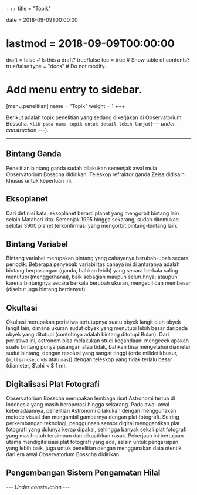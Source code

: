 +++
title = "Topik"

date = 2018-09-09T00:00:00
# lastmod = 2018-09-09T00:00:00

draft = false  # Is this a draft? true/false
toc = true  # Show table of contents? true/false
type = "docs"  # Do not modify.

# Add menu entry to sidebar.
[menu.penelitian]
  name = "Topik"
  weight = 1
+++

Berikut adalah topik penelitian yang sedang dikerjakan di Observatorium Bosscha. `Klik pada nama topik untuk detail lebih lanjut`(--- *under construction* ---).

***

## Bintang Ganda

Penelitian bintang ganda sudah dilakukan semenjak awal mula Observatorium Bosscha didirikan. Teleskop refraktor ganda Zeiss didisain khusus untuk keperluan ini.


<!-- ## [Eksoplanet]({{< relref "exo" >}}) -->
## Eksoplanet

Dari definisi kata, eksoplanet berarti planet yang mengorbit bintang lain selain Matahari kita. Semenjak 1995 hingga sekarang, sudah ditemukan sekitar 3900 planet terkonfirmasi yang mengorbit bintang-bintang lain. 

<!-- ## [Bintang Variabel]({{< relref "exo" >}}) -->
## Bintang Variabel

Bintang variabel merupakan bintang yang cahayanya berubah-ubah secara periodik. Beberapa penyebab variabilitas cahaya ini di antaranya adalah bintang berpasangan (ganda, bahkan lebih) yang secara berkala saling menutupi (menggerhanai), baik sebagian maupun seluruhnya; ataupun karena bintangnya secara berkala berubah ukuran, mengecil dan membesar (disebut juga bintang berdenyut).

<!-- ## [Okultasi]({{< relref "okultasi" >}}) -->
## Okultasi

Okultasi merupakan peristiwa tertutupnya suatu obyek langit oleh obyek langit lain, dimana ukuran sudut obyek yang menutupi lebih besar daripada obyek yang ditutupi (contohnya adalah bintang ditutupi Bulan). Dari peristiwa ini, astronom bisa melakukan studi kegandaan: mengecek apakah suatu bintang punya pasangan atau tidak, bahkan bisa mengetahui diameter sudut bintang, dengan resolusi yang sangat tinggi (orde milidetikbusur, (`milliarcseconds` atau `mas`)) dengan teleskop yang tidak terlalu besar (diameter, $\phi < $ 1 m). 

<!-- ## [Digitalisasi plat fotografi]({{< relref "exo" >}}) -->
## Digitalisasi Plat Fotografi

Observatorium Bosscha merupakan lembaga riset Astronomi tertua di Indonesia yang masih beroperasi hingga sekarang. Pada awal-awal keberadaannya, penelitian Astronomi dilakukan dengan menggunakan metode visual dan mengambil gambarnya dengan plat fotografi. Seiring perkembangan teknologi, penggunaan sensor digital menggantikan plat fotografi yang dulunya kerap dipakai, sehingga banyak sekali plat fotografi yang masih utuh tersimpan dan dikuatirkan rusak. Pekerjaan ini bertujuan utama mendigitalisasi plat fotografi yang ada, selain untuk pengarsipan yang lebih baik, juga untuk penelitian dengan menggunakan data otentik dari era awal Observatorium Bosscha didirikan. 

<!-- ## [Pengembangan Sistem Pengamatan Hilal]({{< relref "exo" >}}) -->
## Pengembangan Sistem Pengamatan Hilal

--- *Under construction* ---
